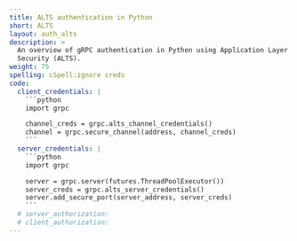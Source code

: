 ```yaml
---
title: ALTS authentication in Python
short: ALTS
layout: auth_alts
description: >
  An overview of gRPC authentication in Python using Application Layer Transport
  Security (ALTS).
weight: 75
spelling: cSpell:ignore creds
code:
  client_credentials: |
    ```python
    import grpc

    channel_creds = grpc.alts_channel_credentials()
    channel = grpc.secure_channel(address, channel_creds)
    ```
  server_credentials: |
    ```python
    import grpc

    server = grpc.server(futures.ThreadPoolExecutor())
    server_creds = grpc.alts_server_credentials()
    server.add_secure_port(server_address, server_creds)
    ```
  # server_authorization:
  # client_authorization:
---
```

